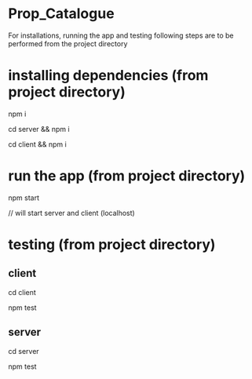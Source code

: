 # Prop_Catalogue

For installations, running the app and testing following steps are to be performed from the project directory

installing dependencies (from project directory)
=======================
npm i

cd server && npm i

cd client && npm i

run the app (from project directory)
===========
npm start

// will start server and client (localhost)

testing (from project directory)
=======

client
------
cd client

npm test

server
------
cd server

npm test

